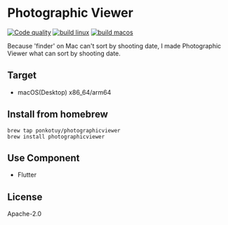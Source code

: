 # Photographic Viewer
[![Code quality](https://github.com/ponkotuy/PhotographicViewer/actions/workflows/code_quality.yml/badge.svg)](https://github.com/ponkotuy/PhotographicViewer/actions/workflows/code_quality.yml)
[![build linux](https://github.com/ponkotuy/PhotographicViewer/actions/workflows/build_linux.yml/badge.svg)](https://github.com/ponkotuy/PhotographicViewer/actions/workflows/build_linux.yml)
[![build macos](https://github.com/ponkotuy/PhotographicViewer/actions/workflows/build_macos.yml/badge.svg)](https://github.com/ponkotuy/PhotographicViewer/actions/workflows/build_macos.yml)

Because 'finder' on Mac can't sort by shooting date, I made Photographic Viewer what can sort by shooting date.

## Target
- macOS(Desktop) x86_64/arm64

## Install from homebrew
```shell
brew tap ponkotuy/photographicviewer
brew install photographicviewer
```

## Use Component
- Flutter

## License
Apache-2.0

